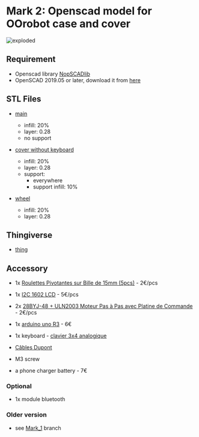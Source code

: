 # Mark 2: Openscad model for OOrobot case and cover

![exploded](https://user-images.githubusercontent.com/13983772/64489172-13a04d00-d250-11e9-91b2-e8ed7259de5c.png)

## Requirement

- Openscad library [NopSCADlib](https://github.com/nophead/NopSCADlib/blob/master/readme.md)
- OpenSCAD 2019.05 or later, download it from [here](https://www.openscad.org/downloads.html)

## STL Files

- [main](main_new_bot.stl)
    - infill: 20%
    - layer: 0.28
    - no support

- [cover without keyboard](cover_wo_key.stl)
    - infill: 20%
    - layer: 0.28
    - support:
        - everywhere
        - support infill: 10%
    
- [wheel](wheel.stl)
    - infill: 20%
    - layer: 0.28

## Thingiverse 
- [thing](https://www.thingiverse.com/thing:3849585)

## Accessory

- 1x [Roulettes Pivotantes sur Bille de 15mm (5pcs)](https://www.amazon.fr/gp/product/B076Q8BSFT/ref=ppx_yo_dt_b_asin_title_o00_s00?ie=UTF8&psc=1) - 2€/pcs
- 1x [I2C 1602 LCD](https://www.amazon.fr/gp/product/B07PGZ9B51/ref=ppx_yo_dt_b_asin_title_o01_s00?ie=UTF8&psc=1) - 5€/pcs
- 2x [28BYJ-48 + ULN2003 Moteur Pas à Pas avec Platine de Commande](https://www.amazon.fr/gp/product/B07VGV1XFT/ref=ppx_yo_dt_b_asin_title_o01_s00?ie=UTF8&psc=1) - 2€/pcs 
- 1x [arduino uno R3](https://www.amazon.fr/AZDelivery-UNO-R3-Arduino-compatible/dp/B074SB6PBW/ref=sr_1_6?__mk_fr_FR=%C3%85M%C3%85%C5%BD%C3%95%C3%91&keywords=arduino%2Buno&qid=1568450618&s=gateway&sr=8-6&th=1) - 6€

- 1x keyboard - [clavier 3x4 analogique](https://fr.aliexpress.com/item/32530917534.html)
- [Câbles Dupont](https://www.amazon.fr/gp/product/B01JD5WCG2/ref=ppx_yo_dt_b_asin_title_o06_s01?ie=UTF8&psc=1)
- M3 screw

- a phone charger battery - 7€

### Optional
- 1x module bluetooth

### Older version
- see [Mark_1](https://github.com/yduf/oorobot-box/tree/mark_1) branch